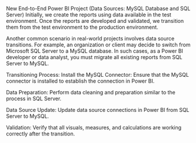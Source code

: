 New End-to-End Power BI Project (Data Sources: MySQL Database and SQL Server)
Initially, we create the reports using data available in the test environment. Once the reports are developed and validated, we transition them from the test environment to the production environment.

Another common scenario in real-world projects involves data source transitions. For example, an organization or client may decide to switch from Microsoft SQL Server to a MySQL database. In such cases, as a Power BI developer or data analyst, you must migrate all existing reports from SQL Server to MySQL.

Transitioning Process:
Install the MySQL Connector: Ensure that the MySQL connector is installed to establish the connection in Power BI.

Data Preparation: Perform data cleaning and preparation similar to the process in SQL Server.

Data Source Update: Update data source connections in Power BI from SQL Server to MySQL.

Validation: Verify that all visuals, measures, and calculations are working correctly after the transition.
